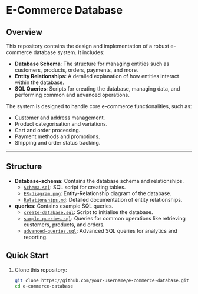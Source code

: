 # E-Commerce Database
## Overview
This repository contains the design and implementation of a robust e-commerce database system. It includes:
- **Database Schema**: The structure for managing entities such as customers, products, orders, payments, and more.
- **Entity Relationships**: A detailed explanation of how entities interact within the database.
- **SQL Queries**: Scripts for creating the database, managing data, and performing common and advanced operations.

The system is designed to handle core e-commerce functionalities, such as:
- Customer and address management.
- Product categorisation and variations.
- Cart and order processing.
- Payment methods and promotions.
- Shipping and order status tracking.

---

## Structure
- **Database-schema**: Contains the database schema and relationships.
  - [`Schema.sql`](Database-schema/schema.sql): SQL script for creating tables.
  - [`ER-diagram.png`](Database-Schema/ERD.png): Entity-Relationship diagram of the database.
  - [`Relationships.md`](Database-schema/relationships.md): Detailed documentation of entity relationships.
- **queries**: Contains example SQL queries.
  - [`create-database.sql`](queries/create-database.sql): Script to initialise the database.
  - [`sample-queries.sql`](queries/sample-queries.sql): Queries for common operations like retrieving customers, products, and orders.
  - [`advanced-queries.sql`](queries/advanced-queries.sql): Advanced SQL queries for analytics and reporting.

## Quick Start
1. Clone this repository:
   ```bash
   git clone https://github.com/your-username/e-commerce-database.git
   cd e-commerce-database




